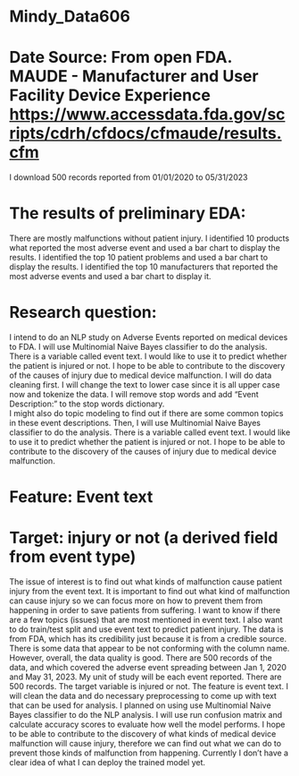 # Mindy_Data606
# Date Source: From open FDA.  MAUDE - Manufacturer and User Facility Device Experience https://www.accessdata.fda.gov/scripts/cdrh/cfdocs/cfmaude/results.cfm

I download 500 records reported from 01/01/2020 to 05/31/2023

# The results of preliminary EDA:
There are mostly malfunctions without patient injury.  I identified 10 products what reported the most adverse event and used a bar chart to display the results.  I identified the top 10 patient problems and used a bar chart to display the results.  I identified the top 10 manufacturers that reported the most adverse events and used a bar chart to display it.

# Research question:  
I intend to do an NLP study on Adverse Events reported on medical devices to FDA.  I will use Multinomial Naive Bayes classifier to do the analysis.  There is a variable called event text.  I would like to use it to predict whether the patient is injured or not.  I hope to be able to contribute to the discovery of the causes of injury due to medical device malfunction.
I will do data cleaning first.  I will change the text to lower case since it is all upper case now and tokenize the data.  I will remove stop words and add “Event Description:” to the stop words dictionary.  
I might also do topic modeling to find out if there are some common topics in these event descriptions.  Then, I will use Multinomial Naive Bayes classifier to do the analysis.  There is a variable called event text.  I would like to use it to predict whether the patient is injured or not.  I hope to be able to contribute to the discovery of the causes of injury due to medical device malfunction.
# Feature: Event text
# Target: injury or not (a derived field from event type)

The issue of interest is to find out what kinds of malfunction cause patient injury from the event text. It is important to find out what kind of malfunction can cause injury so we can focus more on how to prevent them from happening in order to save patients from suffering.
I want to know if there are a few topics (issues) that are most mentioned in event text.  I also want to do train/test split and use event text to predict patient injury.
The data is from FDA, which has its credibility just because it is from a credible source.  There is some data that appear to be not conforming with the column name. However, overall, the data quality is good. There are 500 records of the data, and which covered the adverse event spreading between Jan 1, 2020 and May 31, 2023.
My unit of study will be each event reported. There are 500 records.
The target variable is injured or not.  The feature is event text. 
I will clean the data and do necessary preprocessing to come up with text that can be used for analysis. I planned on using use Multinomial Naive Bayes classifier to do the NLP analysis. I will use run confusion matrix and calculate accuracy scores to evaluate how well the model performs.
I hope to be able to contribute to the discovery of what kinds of medical device malfunction will cause injury, therefore we can find out what we can do to prevent those kinds of malfunction from happening. Currently I don’t have a clear idea of what I can deploy the trained model yet.


